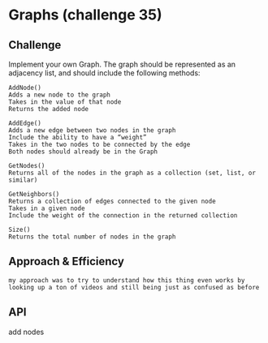 # Graphs (challenge 35)
<!-- Short summary or background information -->

## Challenge
<!-- Description of the challenge -->

Implement your own Graph. The graph should be represented as an adjacency list, and should include the following methods:

    AddNode()
    Adds a new node to the graph
    Takes in the value of that node
    Returns the added node

    AddEdge()
    Adds a new edge between two nodes in the graph
    Include the ability to have a “weight”
    Takes in the two nodes to be connected by the edge
    Both nodes should already be in the Graph

    GetNodes()
    Returns all of the nodes in the graph as a collection (set, list, or similar)

    GetNeighbors()
    Returns a collection of edges connected to the given node
    Takes in a given node
    Include the weight of the connection in the returned collection

    Size()
    Returns the total number of nodes in the graph

## Approach & Efficiency
<!-- What approach did you take? Why? What is the Big O space/time for this approach? -->
    my approach was to try to understand how this thing even works by looking up a ton of videos and still being just as confused as before

## API
<!-- Description of each method publicly available in your Graph -->

add nodes